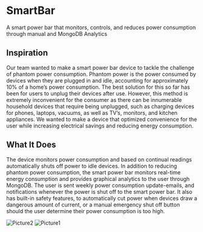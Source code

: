 # SmartBar
A smart power bar that monitors, controls, and reduces power consumption through manual and MongoDB Analytics

## Inspiration
Our team wanted to make a smart power bar device to tackle the challenge of phantom power consumption. 
Phantom power is the power consumed by devices when they are plugged in and idle, accounting for approximately 10% of a home’s power consumption. 
The best solution for this so far has been for users to unplug their devices after use. 
However, this method is extremely inconvenient for the consumer as there can be innumerable household devices that require being unplugged, such as charging devices for phones, laptops, vacuums, as well as TV’s, monitors, and kitchen appliances. 
We wanted to make a device that optimized convenience for the user while increasing electrical savings and reducing energy consumption.

## What It Does 
The device monitors power consumption and based on continual readings automatically shuts off power to idle devices. In addition to reducing phantom power consumption, the smart power bar monitors real-time energy consumption and provides graphical analytics to the user through MongoDB. The user is sent weekly power consumption update-emails, and notifications whenever the power is shut off to the smart power bar. It also has built-in safety features, to automatically cut power when devices draw a dangerous amount of current, or a manual emergency shut off button should the user determine their power consumption is too high.

![Picture2](https://github.com/MisterEddie/SmartBar/blob/master/WorkingDemoed/received_659676838105594.jpeg)
![Picture1](https://github.com/MisterEddie/SmartBar/blob/master/WorkingDemoed/rsz_186624123_205988033880990_6620783445033353216_n.png)

